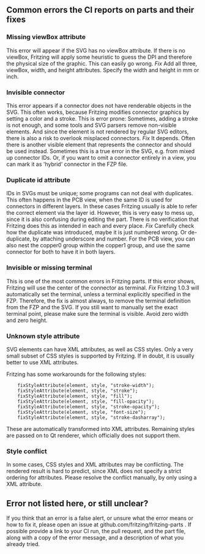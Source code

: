 ## Common errors the CI reports on parts and their fixes

### Missing viewBox attribute
This error will appear if the SVG has no viewBox attribute. If there is no viewBox, Fritzing will apply some heuristic to
guess the DPI and therefore the physical size of the graphic. This can easily go wrong.
*Fix*
Add all three, viewBox, width, and height attributes. Specify the width and height in mm or inch.

### Invisible connector
This error appears if a connector does not have renderable objects in the SVG. This often works, because Fritzing
modifies connector graphics by setting a color and a stroke. This is error prone: Sometimes, adding a stroke
is not enough, and some tools and SVG parsers remove non-visible elements. And since the element is not rendered by
regular SVG editors, there is also a risk to overlook misplaced connectors.
*Fix*
It depends. Often there is another visible element that represents the connector and should be used instead.
Sometimes this is a true error in the SVG, e.g. from mixed up connector IDs. Or, if you want to omit a connector entirely in a view,
you can mark it as 'hybrid' connector in the FZP file.

### Duplicate id attribute
IDs in SVGs must be unique; some programs can not deal with duplicates. This often happens in the PCB view, when
the same ID is used for connectors in different layers. In these cases Fritzing usually is able to refer the correct
element via the layer id. However, this is very easy to mess up, since it is also confusing during editing the part.
There is no verification that Fritzing does this as intended in each and every place.
*Fix*
Carefully check how the duplicate was introduced, maybe it is just numbered wrong. Or de-duplicate, by attaching
underscore and number. For the PCB view, you can also nest the copper0 group within the copper1 group, and use the
 same connector for both to have it in both layers.

### Invisible or missing terminal
This is one of the most common errors in Fritzing parts. If this error shows, Fritzing will use the center of the connector as 
terminal.
*Fix* 
Fritzing 1.0.3 will automatically set the terminal, unless a terminal explicitly specified in the FZP. Therefore, 
the fix is almost always, to remove the terminal definition from the FZP and the SVG. If you still want to manually set
the exact terminal point, please make sure the terminal is visible. Avoid zero width and zero height.
 
### Unknown style attribute
SVG elements can have XML attributes, as well as CSS styles. Only a very small subset of CSS styles is supported by
Fritzing. If in doubt, it is usually better to use XML attributes.

Fritzing has some workarounds for the following styles:
```
	fixStyleAttribute(element, style, "stroke-width");
	fixStyleAttribute(element, style, "stroke");
	fixStyleAttribute(element, style, "fill");
	fixStyleAttribute(element, style, "fill-opacity");
	fixStyleAttribute(element, style, "stroke-opacity");
	fixStyleAttribute(element, style, "font-size");
	fixStyleAttribute(element, style, "stroke-dasharray");
```
These are automatically transformed into XML attributes. 
Remaining styles are passed on to Qt renderer, which officially does not support them.


### Style conflict

In some cases, CSS styles and XML attributes may be conflicting. The rendered result is hard to predict,
since XML does not specify a strict ordering for attributes. Please resolve the conflict manually, by
only using a XML attribute.

## Error not listed here, or still unclear?

 If you think that an error is a false alert, or unsure what the error means or how to fix it, please open an issue at
 github.com/fritzing/fritzing-parts . If possible provide a link to your CI run, the pull request, and the part file, 
 along with a copy of the error message, and a description of what you already tried.
 
